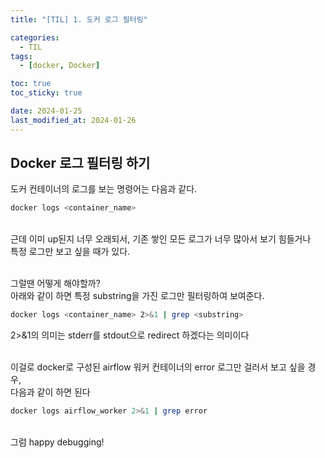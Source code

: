 ```yaml
---
title: "[TIL] 1. 도커 로그 필터링"

categories:
  - TIL
tags:
  - [docker, Docker]

toc: true
toc_sticky: true

date: 2024-01-25
last_modified_at: 2024-01-26
---
```


## Docker 로그 필터링 하기

도커 컨테이너의 로그를 보는 명령어는 다음과 같다.

```bash
docker logs <container_name>
```

<br>
근데 이미 up된지 너무 오래되서, 기존 쌓인 모든 로그가 너무 많아서 보기 힘들거나<br>
특정 로그만 보고 싶을 때가 있다.<br>
<br>

그럴땐 어떻게 해야할까?<br>
아래와 같이 하면 특정 substring을 가진 로그만 필터링하여 보여준다.

```bash
docker logs <container_name> 2>&1 | grep <substring>
```

2>&1의 의미는 stderr를 stdout으로 redirect 하겠다는 의미이다<br>
<br>

이걸로 docker로 구성된 airflow 워커 컨테이너의 error 로그만 걸러서 보고 싶을 경우,<br>
다음과 같이 하면 된다

```bash
docker logs airflow_worker 2>&1 | grep error
```

<br>
그럼 happy debugging!
